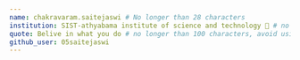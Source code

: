 ```yaml
---
name: chakravaram.saitejaswi # No longer than 28 characters
institution: SIST-athyabama institute of science and technology 🚩 # no longer than 58 characters
quote: Belive in what you do # no longer than 100 characters, avoid using quotes(") to guarantee the format remains the same.
github_user: 05saitejaswi
---
```

